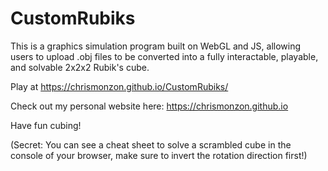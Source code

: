 # CustomRubiks

This is a graphics simulation program built on WebGL and JS, allowing users to upload .obj files to be converted into a fully interactable, playable, and solvable 2x2x2 Rubik's cube.

Play at https://chrismonzon.github.io/CustomRubiks/

Check out my personal website here: https://chrismonzon.github.io

Have fun cubing!

(Secret: You can see a cheat sheet to solve a scrambled cube in the console of your browser, make sure to invert the rotation direction first!)

